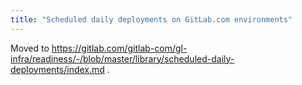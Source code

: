 ```yaml
---
title: "Scheduled daily deployments on GitLab.com environments"
---
```


Moved to https://gitlab.com/gitlab-com/gl-infra/readiness/-/blob/master/library/scheduled-daily-deployments/index.md .
